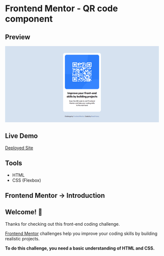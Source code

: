# Frontend Mentor - QR code component

## Preview

![Design preview for the QR code component coding challenge](./result.png)

## Live Demo

[Deployed Site](https://roseoriana.github.io/FrontendMentor--QR-code-component/)

## Tools

- HTML
- CSS (Flexbox)

## Frontend Mentor -> Introduction

## Welcome! 👋

Thanks for checking out this front-end coding challenge.

[Frontend Mentor](https://www.frontendmentor.io) challenges help you improve your coding skills by building realistic projects.

**To do this challenge, you need a basic understanding of HTML and CSS.**
